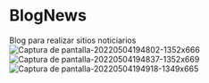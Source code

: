 # BlogNews
Blog para realizar sitios noticiarios
![Captura de pantalla-20220504194802-1352x666](https://user-images.githubusercontent.com/74264081/166849389-3c21a6c9-ec07-41e6-b5a4-f2e5f2b781f4.png)
![Captura de pantalla-20220504194837-1352x669](https://user-images.githubusercontent.com/74264081/166849397-b05a5aa3-821d-467c-83ef-35df0a81b34b.png)
![Captura de pantalla-20220504194918-1349x665](https://user-images.githubusercontent.com/74264081/166849428-f056b03e-651d-4e59-950e-a3ff51a9662d.png)
